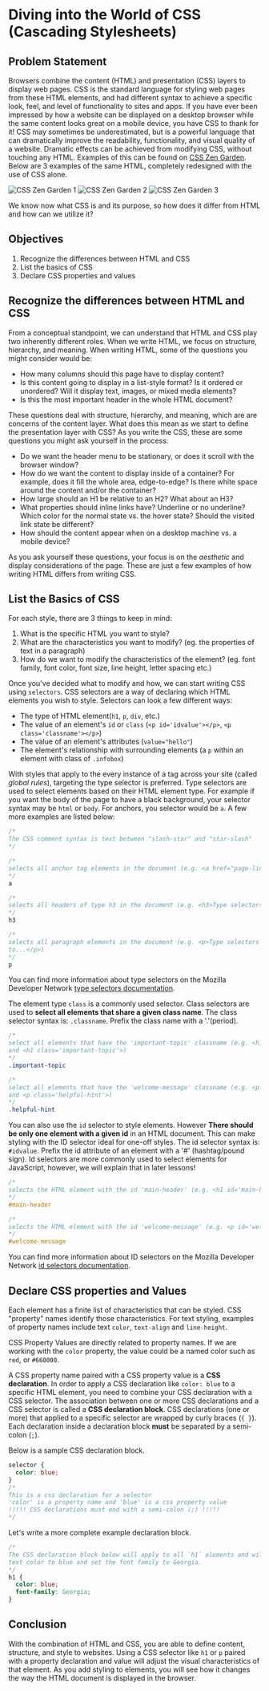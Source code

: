 # Diving into the World of CSS (Cascading Stylesheets)

## Problem Statement
Browsers combine the content (HTML) and presentation (CSS) layers to 
display web pages. CSS is the standard language for styling web pages from 
these HTML elements, and had different syntax to achieve a specific look, 
feel, and level of functionality to sites and apps. If you have ever 
been impressed by how a website can be displayed on a desktop browser 
while the same content looks great on a mobile device, you have CSS to 
thank for it! CSS may sometimes be underestimated, but is a powerful 
language that can dramatically improve the readability, functionality,
and visual quality of a website. Dramatic effects can be achieved from
modifying CSS, without touching any HTML. Examples of this can be found
on [CSS Zen Garden](http://www.csszengarden.com/). Below are 3 examples
of the same HTML, completely redesigned with the use of CSS alone.

![CSS Zen Garden 1](https://curriculum-content.s3.amazonaws.com/fewds-css/introduction-to-css/zengarden1.png "A long-scrolling single-page CSS Zen Garden design")
![CSS Zen Garden 2](https://curriculum-content.s3.amazonaws.com/fewds-css/introduction-to-css/zengarden2.png "An animated CSS, full-screen browser single-page style Zen Garden design")
![CSS Zen Garden 3](https://curriculum-content.s3.amazonaws.com/fewds-css/introduction-to-css/zengarden3.png "Blog-like CSS Zen Garden designs")

We know now what CSS is and its purpose, so how does
it differ from HTML and how can we utilize it?

## Objectives
1. Recognize the differences between HTML and CSS
2. List the basics of CSS
3. Declare CSS properties and values

## Recognize the differences between HTML and CSS

From a conceptual standpoint, we can understand that HTML and CSS play 
two inherently different roles. When we write HTML, we focus on structure, 
hierarchy, and meaning. When writing HTML, some of the questions you 
might consider would be:

- How many columns should this page have to display content?
- Is this content going to display in a list-style format? 
Is it ordered or unordered? Will it display text, images, 
or mixed media elements?
- Is this the most important header in the whole HTML document?

These questions deal with structure, hierarchy, and meaning, which are
are concerns of the content layer. What does this mean as we 
start to define the presentation layer with CSS? As you write the CSS, 
these are some questions you might ask yourself in the process:

- Do we want the header menu to be stationary, or does it scroll with the 
browser window?
- How do we want the content to display inside of a container? For example, 
does it fill the whole area, edge-to-edge? Is there white space around 
the content and/or the container? 
- How large should an H1 be relative to an H2? What about an H3? 
- What properties should inline links have? Underline or no underline? 
Which color for the normal state vs. the hover state? Should the 
visited link state be different?
- How should the content appear when on a desktop machine vs. a 
mobile device?

As you ask yourself these questions, your focus is on the *aesthetic* 
and display considerations of the page. These are just a few examples 
of how writing HTML differs from writing CSS.

## List the Basics of CSS

For each style, there are 3 things to keep in mind:

1. What is the specific HTML you want to style?
2. What are the characteristics you want to modify?
(eg. the properties of text in a paragraph)
3. How do we want to modify the characteristics of the element?
(eg. font family, font color, font size, line height, letter spacing etc.)

Once you've decided what to modify and how, we can start writing CSS using
`selectors`. CSS selectors are a way of declaring which HTML elements you 
wish to style. Selectors can look a few different ways:
- The type of HTML element(`h1`, `p`, `div`, etc.)
- The value of an element's `id` or `class` (`<p id='idvalue'></p>`,
`<p class='classname'></p>`)
- The value of an element's attributes (`value="hello"`)
- The element's relationship with surrounding elements (a `p` within an
element with class of `.infobox`)

With styles that apply to the every instance of a tag across your site (called _global rules_), 
targeting the type selector is preferred. Type selectors are used to select elements based on 
their HTML element type. For example if you want the body of the page to have a black background, 
your selector syntax may be `html` or `body`. For anchors, you selector would be `a`. A few more
examples are listed below:

```css
/*
The CSS comment syntax is text between "slash-star" and "star-slash"
*/

/*
selects all anchor tag elements in the document (e.g. <a href="page-link.html">Page Link</a>)
*/
a

/*
selects all headers of type h3 in the document (e.g. <h3>Type selectors</h3>)
*/
h3

/*
selects all paragraph elements in the document (e.g. <p>Type selectors are used
to...</p>)
*/
p
```
You can find more information about type selectors on the Mozilla Developer
Network [type selectors documentation](https://developer.mozilla.org/en-US/docs/Web/CSS/Type_selectors).

The element type `class` is a commonly used selector. Class selectors are 
used to **select all elements that share a given class
name**. The class selector syntax is: `.classname`. Prefix the class
name with a '.'(period).

```css
/*
select all elements that have the 'important-topic' classname (e.g. <h1 class='important-topic'>
and <h1 class='important-topic'>)
*/
.important-topic

/*
select all elements that have the 'welcome-message' classname (e.g. <p class='helpful-hint'>
and <p class='helpful-hint'>)
*/
.helpful-hint
```

You can also use the `id` selector to style elements. However **There
should be only one element with a given id** in an HTML document. This
can make styling with the ID selector ideal for one-off styles. The id
selector syntax is: `#idvalue`. Prefix the id attribute of an element
with a '#' (hashtag/pound sign). Id selectors are more commonly used to
select elements for JavaScript, however, we will explain that in later
lessons!

```css
/*
selects the HTML element with the id 'main-header' (e.g. <h1 id='main-header'>)
*/
#main-header

/*
selects the HTML element with the id 'welcome-message' (e.g. <p id='welcome-message'>)
*/
#welcome-message
```

You can find more information about ID selectors on the Mozilla Developer Network
[id selectors documentation](https://developer.mozilla.org/en-US/docs/Web/CSS/ID_selectors).

## Declare CSS properties and Values

Each element has a finite list of characteristics that can be styled.
CSS "property" names identify those characteristics. For text styling, 
examples of property names include text `color`, `text-align` and `line-height`.

CSS Property Values are directly related to property names. If we are 
working with the `color` property, the value could be a named color 
such as `red`, or `#660000`.

A CSS property name paired with a CSS property value is a **CSS declaration**.
In order to apply a CSS declaration like `color: blue` to a specific HTML
element, you need to combine your CSS declaration with a CSS selector. The
association between one or more CSS declarations and a CSS selector is 
called a **CSS declaration block**. CSS declarations (one or more) that 
applied to a specific selector are wrapped by curly braces (`{ }`). 
Each declaration inside a declaration block **must** be separated 
by a semi-colon (`;`).

Below is a sample CSS declaration block.

```css
selector {
  color: blue;
} 
/*
This is a css declaration for a selector
'color' is a property name and 'blue' is a css property value
!!!!! CSS declarations must end with a semi-colon (;) !!!!!
*/
```

Let's write a more complete example declaration block.

```css
/*
The CSS declaration block below will apply to all `h1` elements and will change the
text color to blue and set the font family to Georgia.
*/
h1 {
  color: blue;
  font-family: Georgia;
}
```

## Conclusion
With the combination of HTML and CSS, you are able to define content, 
structure, and style to websites. Using a CSS selector like `h1` or `p`
paired with a property declaration and value will adjust the visual 
characteristics of that element. As you add styling to elements, 
you will see how it changes the way the HTML document is displayed 
in the browser.
